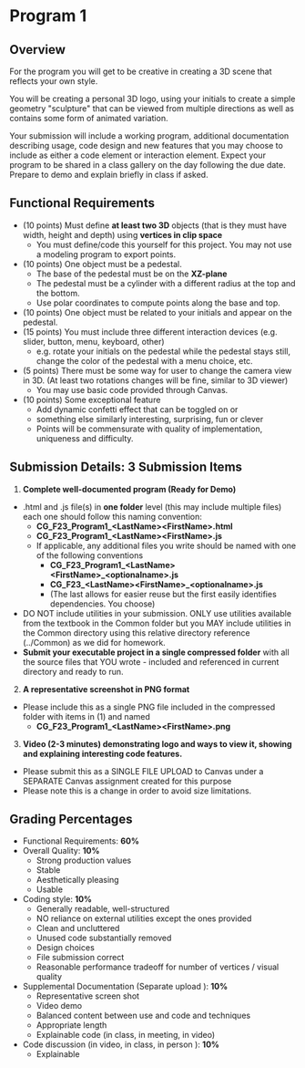 # Program 1
## Overview
For the program you will get to be creative in creating a 3D scene that reflects your own style.

You will be creating a personal 3D logo, using your initials to create a simple geometry "sculpture" that can be viewed from multiple directions as well as contains some form of animated variation.

Your submission will include a working program, additional documentation describing usage, code design and new features that you may choose to include as either a code element or interaction element.  Expect your program to be shared in a class gallery on the day following the due date.   Prepare to demo and explain briefly in class if asked.

## Functional Requirements
- (10 points) ­Must define **at least two 3D** objects (that is they must have width, height and depth) using **vertices in clip space**
  - You must define/code this yourself for this project. You may not use a modeling program to export points.
- (10 points) One object must be a pedestal.
  - The base of the pedestal must be on the **XZ-plane**
  - The pedestal must be a cylinder with a different radius at the top and the bottom.
  - Use polar coordinates to compute points along the base and top.
- (10 points)­ One object must be related to your initials and appear on the pedestal.
- (15 points) You must include three different interaction devices (e.g. slider, button, menu, keyboard, other)
  -  e.g. rotate your initials on the pedestal while the pedestal stays still, change the color of the pedestal with a menu choice, etc.
- (5 points) There must be some way for user to change the camera view in 3D.  (At least two rotations changes will be fine, similar to 3D viewer)
  - You may use basic code provided through Canvas.
- (10 points) Some exceptional feature
  - Add dynamic confetti effect that can be toggled on or
  - something else similarly interesting, surprising, fun or clever
  - Points will be commensurate with quality of implementation, uniqueness and difficulty.

## Submission Details: 3 Submission Items
1. ­**Complete well-documented program (Ready for Demo)**
- .html and .js file(s) in **one folder** level (this may include multiple files) each one should follow this naming convention:
  - **CG_F23_Program1_&lt;LastName>&lt;FirstName>.html**
  - **CG_F23_Program1_&lt;LastName>&lt;FirstName>.js**
  - If applicable, any additional files you write should be named with one of the following conventions
    - **CG_F23_Program1_&lt;LastName>&lt;FirstName>_&lt;optionalname>.js**
    - **CG_F23_&lt;LastName>&lt;FirstName>_&lt;optionalname>.js**
    - (The last allows for easier reuse but the first easily identifies dependencies.  You choose)
- DO NOT include utilities in your submission. ONLY use utilities available from the textbook in the Common folder but you MAY include utilities in the Common directory using this relative directory reference (../Common) as we did for homework.
- **Submit your executable project in a single compressed folder** with all the source files that YOU wrote - included and referenced in current directory and ready to run.
2. **­A representative screenshot in PNG format**
- Please include this as a single PNG file included in the compressed folder with items in (1) and named
  - **CG_F23_Program1_&lt;LastName>&lt;FirstName>.png**
3. **Video (2-3 minutes) demonstrating logo and ways to view it, showing and explaining interesting code features.** 
- Please submit this as a SINGLE FILE UPLOAD to Canvas under a SEPARATE Canvas assignment created for this purpose
- Please note this is a change in order to avoid size limitations.

## Grading Percentages
- Functional Requirements: **60%**
- Overall Quality: **10%**
  - Strong production values
  - Stable
  - Aesthetically pleasing
  - Usable
- Coding style: **10%**
  - Generally readable, well-structured
  - NO reliance on external utilities except the ones provided
  - Clean and uncluttered
  - Unused code substantially removed
  - Design choices
  - File submission correct
  - Reasonable performance tradeoff for number of vertices / visual quality
- Supplemental Documentation (Separate upload ): **10%**
  - Representative screen shot
  - Video demo 
  - Balanced content between use and code and techniques
  - Appropriate length
  - Explainable code (in class, in meeting, in video)
- Code discussion (in video, in class, in person ): **10%**
  - Explainable 
